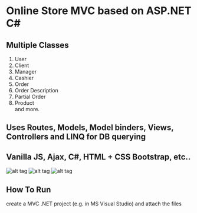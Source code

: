 # Online Store MVC based on ASP.NET C#
## Multiple Classes
1. User <br>
2. Client <br>
3. Manager <br>
4. Cashier <br>
5. Order <br>
6. Order Description <br>
7. Partial Order <br>
8. Product <br> and more.

## Uses Routes, Models, Model binders, Views, Controllers and LINQ for DB querying
## Vanilla JS, Ajax, C#, HTML + CSS Bootstrap, etc..


![alt tag](https://github.com/orel1212/MyWorks/blob/main/JS%2B%20Bootstrap%20%2B%20ASP.NET/OnlineStore/%E2%80%8F%E2%80%8FMainmenu.PNG)
![alt tag](https://github.com/orel1212/MyWorks/blob/main/JS%2B%20Bootstrap%20%2B%20ASP.NET/OnlineStore/login.PNG)
![alt tag](https://github.com/orel1212/MyWorks/blob/main/JS%2B%20Bootstrap%20%2B%20ASP.NET/OnlineStore/%E2%80%8F%E2%80%8Fcatalog_register.PNG)


## How To Run
create a MVC .NET project (e.g. in MS Visual Studio) and attach the files<br>
